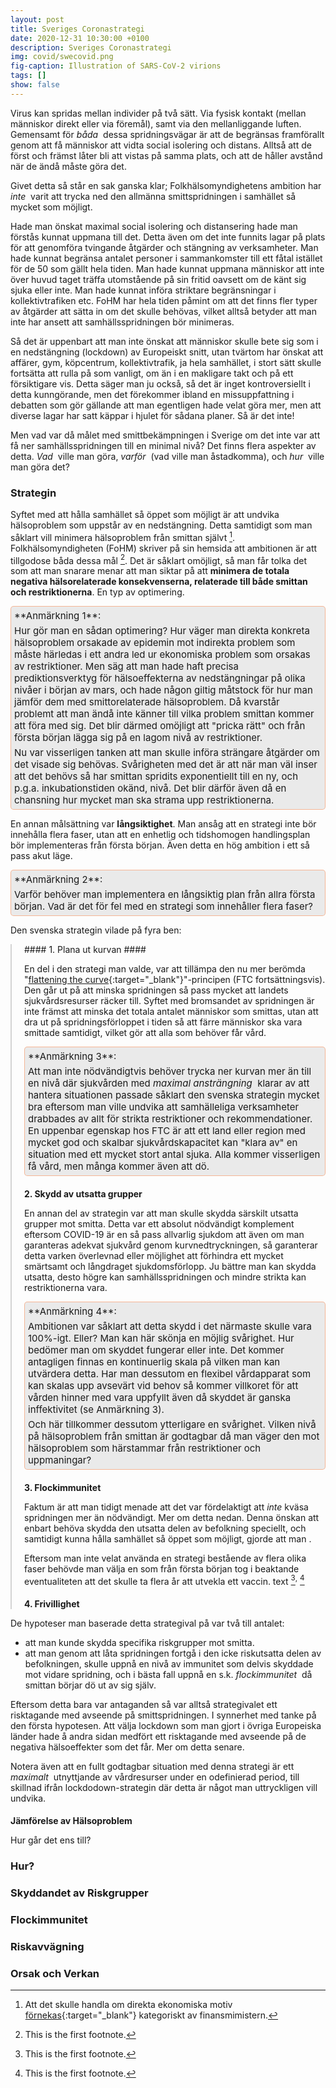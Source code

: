 ```yaml
---
layout: post
title: Sveriges Coronastrategi
date: 2020-12-31 10:30:00 +0100
description: Sveriges Coronastrategi 
img: covid/swecovid.png
fig-caption: Illustration of SARS-CoV-2 virions
tags: []
show: false
---
```


<style>
h4 {margin-bottom: 0px}
.indentedParagraph {padding-left: 20px; border-left: 2px solid lightgrey !important;}
.problemParagraph {
	background-color: #eaeaea;
	padding: 5px;
	border: 1px solid rgba(255,133,71,0.52);
	border-radius: 5px;
	font-size: 15px;
	}
.problemParagraph > p {
	margin: 0px;
	margin-top: 5px;
	}
</style>

Virus kan spridas mellan individer på två sätt. Via fysisk kontakt (mellan människor direkt eller via föremål), samt via den mellanliggande luften. Gemensamt för _båda_&nbsp; dessa spridningsvägar är att de begränsas framförallt genom att få människor att vidta social isolering och distans. Alltså att de först och främst låter bli att vistas på samma plats, och att de håller avstånd när de ändå måste göra det.

Givet detta så står en sak ganska klar; Folkhälsomyndighetens ambition har _inte_&nbsp; varit att trycka ned den allmänna smittspridningen i samhället så mycket som möjligt. 

Hade man önskat maximal social isolering och distansering hade man förstås kunnat uppmana till det. Detta även om det inte funnits lagar på plats för att genomföra tvingande åtgärder och stängning av verksamheter. Man hade kunnat begränsa antalet personer i sammankomster till ett fåtal istället för de 50 som gällt hela tiden. Man hade kunnat uppmana människor att inte över huvud taget träffa utomstående på sin fritid oavsett om de känt sig sjuka eller inte. Man hade kunnat införa striktare begränsningar i kollektivtrafiken etc. FoHM har hela tiden påmint om att det finns fler typer av åtgärder att sätta in om det skulle behövas, vilket alltså betyder att man inte har ansett att samhällsspridningen bör minimeras.

Så det är uppenbart att man inte önskat att människor skulle bete sig som i en nedstängning (lockdown) av Europeiskt snitt, utan tvärtom har önskat att affärer, gym, köpcentrum, kollektivtrafik, ja hela samhället, i stort sätt skulle fortsätta att rulla på som vanligt, om än i en makligare takt och på ett försiktigare vis. Detta säger man ju också, så det är inget kontroversiellt i detta kunngörande, men det förekommer ibland en missuppfattning i debatten som gör gällande att man egentligen hade velat göra mer, men att diverse lagar har satt käppar i hjulet för sådana planer. Så är det inte!

Men vad var då målet med smittbekämpningen i Sverige om det inte var att få ner samhällsspridningen till en minimal nivå? Det finns flera aspekter av detta. _Vad_&nbsp; ville man göra, _varför_&nbsp; (vad ville man åstadkomma), och _hur_&nbsp; ville man göra det?

### Strategin ###

Syftet med att hålla samhället så öppet som möjligt är att undvika hälsoproblem som uppstår av en nedstängning. Detta samtidigt som man såklart vill minimera hälsoproblem från smittan självt&nbsp;[^andersson]. Folkhälsomyndigheten (FoHM) skriver på sin hemsida att ambitionen är att tillgodose båda dessa mål&nbsp;[^fohmlink]. Det är såklart omöjligt, så man får tolka det som att man snarare menar att man siktar på att **minimera de totala negativa hälsorelaterade konsekvenserna, relaterade till både smittan och restriktionerna**. En typ av optimering. 

<div class="problemParagraph" markdown=1>
**Anmärkning 1**:

Hur gör man en sådan optimering? Hur väger man direkta konkreta hälsoproblem orsakade av epidemin mot indirekta problem som måste härledas i ett andra led ur ekonomiska problem som orsakas av restriktioner. Men säg att man hade haft precisa prediktionsverktyg för hälsoeffekterna av nedstängningar på olika nivåer i början av mars, och hade någon giltig måtstock för hur man jämför dem med smittorelaterade hälsoproblem. Då kvarstår problemt att man ändå inte känner till vilka problem smittan kommer att föra med sig. Det blir därmed omöjligt att "pricka rätt" och från första början lägga sig på en lagom nivå av restriktioner.

Nu var visserligen tanken att man skulle införa strängare åtgärder om det visade sig behövas. Svårigheten med det är att när man väl inser att det behövs så har smittan spridits exponentiellt till en ny, och p.g.a. inkubationstiden okänd, nivå. Det blir därför även då en chansning hur mycket man ska strama upp restriktionerna.
</div>

En annan målsättning var **långsiktighet**. Man ansåg att en strategi inte bör innehålla flera faser, utan att en enhetlig och tidshomogen handlingsplan bör implementeras från första början. Även detta en hög ambition i ett så pass akut läge.

<div class="problemParagraph" markdown=1>
**Anmärkning 2**:

Varför behöver man implementera en långsiktig plan från allra första början. Vad är det för fel med en strategi som innehåller flera faser?
</div>

Den svenska strategin vilade på fyra ben:

<div class="indentedParagraph" markdown=1>
#### 1. Plana ut kurvan ####

En del i den strategi man valde, var att tillämpa den nu mer berömda "[flattening the curve](https://en.wikipedia.org/wiki/Flattening_the_curve){:target="_blank"}"-principen (FTC fortsättningsvis). Den går ut på att minska spridningen så pass mycket att landets sjukvårdsresurser räcker till. Syftet med bromsandet av spridningen är inte främst att minska det totala antalet människor som smittas, utan att dra ut på spridningsförloppet i tiden så att färre människor ska vara smittade samtidigt, vilket gör att alla som behöver får vård.

<div class="problemParagraph" markdown=1>
**Anmärkning 3**:

Att man inte nödvändigtvis behöver trycka ner kurvan mer än till en nivå där sjukvården med _maximal ansträngning_&nbsp; klarar av att hantera situationen passade såklart den svenska strategin mycket bra eftersom man ville undvika att samhälleliga verksamheter drabbades av allt för strikta restriktioner och rekommendationer. En uppenbar egenskap hos FTC är att ett land eller region med mycket god och skalbar sjukvårdskapacitet kan "klara av" en situation med ett mycket stort antal sjuka. Alla kommer visserligen få vård, men många kommer även att dö.
</div>

#### 2. Skydd av utsatta grupper ####

En annan del av strategin var att man skulle skydda särskilt utsatta grupper mot smitta. Detta var ett absolut nödvändigt komplement eftersom COVID-19 är en så pass allvarlig sjukdom att även om man garanteras adekvat sjukvård genom kurvnedtryckningen, så garanterar detta varken överlevnad eller möjlighet att förhindra ett mycket smärtsamt och långdraget sjukdomsförlopp. Ju bättre man kan skydda utsatta, desto högre kan samhällsspridningen och mindre strikta kan restriktionerna vara.

<div class="problemParagraph" markdown=1>
**Anmärkning 4**:

Ambitionen var såklart att detta skydd i det närmaste skulle vara 100%-igt. Eller? Man kan här skönja en möjlig svårighet. Hur bedömer man om skyddet fungerar eller inte. Det kommer antagligen finnas en kontinuerlig skala på vilken man kan utvärdera detta. Har man dessutom en flexibel vårdapparat som kan skalas upp avsevärt vid behov så kommer villkoret för att vården hinner med vara uppfyllt även då skyddet är ganska inffektivitet (se Anmärkning 3).

Och här tillkommer dessutom ytterligare en svårighet. Vilken nivå på hälsoproblem från smittan är godtagbar då man väger den mot hälsoproblem som härstammar från restriktioner och uppmaningar?
</div>

#### 3. Flockimmunitet ####

Faktum är att man tidigt menade att det var fördelaktigt att *inte* kväsa spridningen mer än nödvändigt. Mer om detta nedan. 
Denna önskan att enbart behöva skydda den utsatta delen av befolkning speciellt, och samtidigt kunna hålla samhället så öppet som möjligt, gjorde att man .

Eftersom man inte velat använda en strategi bestående av flera olika faser behövde man välja en som från första början tog i beaktande eventualiteten att det skulle ta flera år att utvekla ett vaccin. 
text&nbsp;[^flock1]<sup>,</sup>&nbsp;[^flock2]

#### 4. Frivillighet ####

</div>

De hypoteser man baserade detta strategival på var två till antalet:

* att man kunde skydda specifika riskgrupper mot smitta.
* att man genom att låta spridningen fortgå i den icke riskutsatta delen av befolkningen, skulle uppnå en nivå av immunitet som delvis skyddade mot vidare spridning, och i bästa fall uppnå en s.k. _flockimmunitet_&nbsp; då smittan börjar dö ut av sig själv.

Eftersom detta bara var antaganden så var alltså strategivalet ett risktagande med avseende på smittspridningen. I synnerhet med tanke på den första hypotesen. Att välja lockdown som man gjort i övriga Europeiska länder hade å andra sidan medfört ett risktagande med avseende på de negativa hälsoeffekter som det får. Mer om detta senare.

Notera även att en fullt godtagbar situation med denna strategi är ett _maximalt_&nbsp; utnyttjande av vårdresurser under en odefinierad period, till skillnad ifrån lockdodown-strategin där detta är något man uttryckligen vill undvika. 

#### Jämförelse av Hälsoproblem ####

Hur går det ens till?

### Hur? ###
### Skyddandet av Riskgrupper ###
### Flockimmunitet ###
### Riskavvägning ###
### Orsak och Verkan ###

[^andersson]: Att det skulle handla om direkta ekonomiska motiv [förnekas](https://www.expressen.se/tv/nyheter/magdalena-andersson-s-aldrig-vagt-halsa-mot-ekonomi/){:target="_blank"} kategoriskt av finansmimistern.

[^fohmlink]: This is the first footnote.
[^flock1]: This is the first footnote.
[^flock2]: This is the first footnote.
